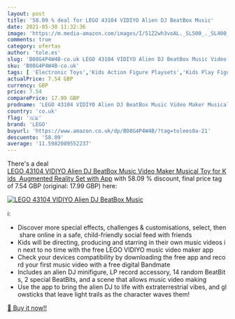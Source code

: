 ```yaml
---
layout: post
title: '58.09 % deal for LEGO 43104 VIDIYO Alien DJ BeatBox Music'
date: 2021-05-30 11:32:36
image: 'https://m.media-amazon.com/images/I/51Z2wh3voAL._SL500_._SL400_.jpg'
comments: true
category: ofertas
author: 'tole.es'
slug: 'B08G4P4W4B-co.uk LEGO 43104 VIDIYO Alien DJ BeatBox Music Video Maker...'
sku: 'B08G4P4W4B-co.uk'
tags: [ 'Electronic Toys','Kids Action Figure Playsets','Kids Play Figures','Kids Play Figures & Vehicles','Musical Toy Instruments','Toys & Games','Toys Store','lego', ]
actualPrice: 7.54 GBP
currency: GBP
price: 7.54
comparePrice: 17.99 GBP
prodname: 'LEGO 43104 VIDIYO Alien DJ BeatBox Music Video Maker Musical Toy for Kids  Augmented Reality Set with App'
country: 'co.uk'
flag: '🇬🇧'
brand: 'LEGO'
buyurl: 'https://www.amazon.co.uk/dp/B08G4P4W4B/?tag=tolees0a-21'
descuento: '58.09'
average: '11.5982089552237'
---
```


There's a deal [LEGO 43104 VIDIYO Alien DJ BeatBox Music Video Maker Musical Toy for Kids  Augmented Reality Set with App](https://www.amazon.co.uk/dp/B08G4P4W4B/?tag=tolees0a-21)  with  58.09 % discount, final price tag of  7.54 GBP (original: 17.99 GBP) here:

[![LEGO 43104 VIDIYO Alien DJ BeatBox Music](https://m.media-amazon.com/images/I/51Z2wh3voAL._SL500_._SL400_.jpg)](https://www.amazon.co.uk/dp/B08G4P4W4B/?tag=tolees0a-21)

ℹ️:

- Discover more special effects, challenges & customisations, select, then share online in a safe, child-friendly social feed with friends
- Kids will be directing, producing and starring in their own music videos in next to no time with the free LEGO VIDIYO music video maker app
- Check your devices compatibility by downloading the free app and record your first music video with a free digital Bandmate
- Includes an alien DJ minifigure, LP record accessory, 14 random BeatBits, 2 special BeatBits, and a scene that allows music video making
- Use the app to bring the alien DJ to life with extraterrestrial vibes, and glowsticks that leave light trails as the character waves them!

[🛒 Buy it now!!](https://www.amazon.co.uk/dp/B08G4P4W4B/?tag=tolees0a-21)
